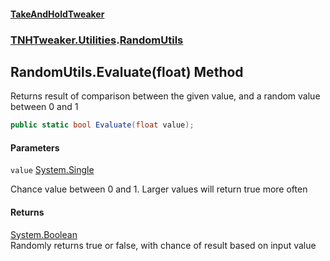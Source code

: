 #### [TakeAndHoldTweaker](index.md 'index')
### [TNHTweaker.Utilities](TNHTweaker.Utilities.md 'TNHTweaker.Utilities').[RandomUtils](TNHTweaker.Utilities.RandomUtils.md 'TNHTweaker.Utilities.RandomUtils')

## RandomUtils.Evaluate(float) Method

Returns result of comparison between the given value, and a random value between 0 and 1

```csharp
public static bool Evaluate(float value);
```
#### Parameters

<a name='TNHTweaker.Utilities.RandomUtils.Evaluate(float).value'></a>

`value` [System.Single](https://docs.microsoft.com/en-us/dotnet/api/System.Single 'System.Single')

Chance value between 0 and 1. Larger values will return true more often

#### Returns
[System.Boolean](https://docs.microsoft.com/en-us/dotnet/api/System.Boolean 'System.Boolean')  
Randomly returns true or false, with chance of result based on input value